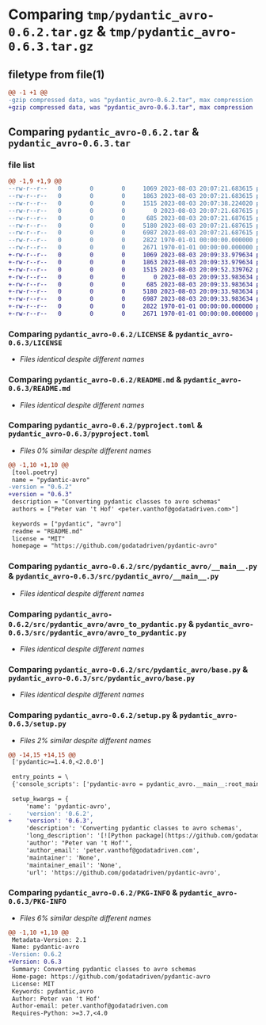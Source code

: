 # Comparing `tmp/pydantic_avro-0.6.2.tar.gz` & `tmp/pydantic_avro-0.6.3.tar.gz`

## filetype from file(1)

```diff
@@ -1 +1 @@
-gzip compressed data, was "pydantic_avro-0.6.2.tar", max compression
+gzip compressed data, was "pydantic_avro-0.6.3.tar", max compression
```

## Comparing `pydantic_avro-0.6.2.tar` & `pydantic_avro-0.6.3.tar`

### file list

```diff
@@ -1,9 +1,9 @@
--rw-r--r--   0        0        0     1069 2023-08-03 20:07:21.683615 pydantic_avro-0.6.2/LICENSE
--rw-r--r--   0        0        0     1863 2023-08-03 20:07:21.683615 pydantic_avro-0.6.2/README.md
--rw-r--r--   0        0        0     1515 2023-08-03 20:07:38.224020 pydantic_avro-0.6.2/pyproject.toml
--rw-r--r--   0        0        0        0 2023-08-03 20:07:21.687615 pydantic_avro-0.6.2/src/pydantic_avro/__init__.py
--rw-r--r--   0        0        0      685 2023-08-03 20:07:21.687615 pydantic_avro-0.6.2/src/pydantic_avro/__main__.py
--rw-r--r--   0        0        0     5180 2023-08-03 20:07:21.687615 pydantic_avro-0.6.2/src/pydantic_avro/avro_to_pydantic.py
--rw-r--r--   0        0        0     6987 2023-08-03 20:07:21.687615 pydantic_avro-0.6.2/src/pydantic_avro/base.py
--rw-r--r--   0        0        0     2822 1970-01-01 00:00:00.000000 pydantic_avro-0.6.2/setup.py
--rw-r--r--   0        0        0     2671 1970-01-01 00:00:00.000000 pydantic_avro-0.6.2/PKG-INFO
+-rw-r--r--   0        0        0     1069 2023-08-03 20:09:33.979634 pydantic_avro-0.6.3/LICENSE
+-rw-r--r--   0        0        0     1863 2023-08-03 20:09:33.979634 pydantic_avro-0.6.3/README.md
+-rw-r--r--   0        0        0     1515 2023-08-03 20:09:52.339762 pydantic_avro-0.6.3/pyproject.toml
+-rw-r--r--   0        0        0        0 2023-08-03 20:09:33.983634 pydantic_avro-0.6.3/src/pydantic_avro/__init__.py
+-rw-r--r--   0        0        0      685 2023-08-03 20:09:33.983634 pydantic_avro-0.6.3/src/pydantic_avro/__main__.py
+-rw-r--r--   0        0        0     5180 2023-08-03 20:09:33.983634 pydantic_avro-0.6.3/src/pydantic_avro/avro_to_pydantic.py
+-rw-r--r--   0        0        0     6987 2023-08-03 20:09:33.983634 pydantic_avro-0.6.3/src/pydantic_avro/base.py
+-rw-r--r--   0        0        0     2822 1970-01-01 00:00:00.000000 pydantic_avro-0.6.3/setup.py
+-rw-r--r--   0        0        0     2671 1970-01-01 00:00:00.000000 pydantic_avro-0.6.3/PKG-INFO
```

### Comparing `pydantic_avro-0.6.2/LICENSE` & `pydantic_avro-0.6.3/LICENSE`

 * *Files identical despite different names*

### Comparing `pydantic_avro-0.6.2/README.md` & `pydantic_avro-0.6.3/README.md`

 * *Files identical despite different names*

### Comparing `pydantic_avro-0.6.2/pyproject.toml` & `pydantic_avro-0.6.3/pyproject.toml`

 * *Files 0% similar despite different names*

```diff
@@ -1,10 +1,10 @@
 [tool.poetry]
 name = "pydantic-avro"
-version = "0.6.2"
+version = "0.6.3"
 description = "Converting pydantic classes to avro schemas"
 authors = ["Peter van 't Hof' <peter.vanthof@godatadriven.com>"]
 
 keywords = ["pydantic", "avro"]
 readme = "README.md"
 license = "MIT"
 homepage = "https://github.com/godatadriven/pydantic-avro"
```

### Comparing `pydantic_avro-0.6.2/src/pydantic_avro/__main__.py` & `pydantic_avro-0.6.3/src/pydantic_avro/__main__.py`

 * *Files identical despite different names*

### Comparing `pydantic_avro-0.6.2/src/pydantic_avro/avro_to_pydantic.py` & `pydantic_avro-0.6.3/src/pydantic_avro/avro_to_pydantic.py`

 * *Files identical despite different names*

### Comparing `pydantic_avro-0.6.2/src/pydantic_avro/base.py` & `pydantic_avro-0.6.3/src/pydantic_avro/base.py`

 * *Files identical despite different names*

### Comparing `pydantic_avro-0.6.2/setup.py` & `pydantic_avro-0.6.3/setup.py`

 * *Files 2% similar despite different names*

```diff
@@ -14,15 +14,15 @@
 ['pydantic>=1.4.0,<2.0.0']
 
 entry_points = \
 {'console_scripts': ['pydantic-avro = pydantic_avro.__main__:root_main']}
 
 setup_kwargs = {
     'name': 'pydantic-avro',
-    'version': '0.6.2',
+    'version': '0.6.3',
     'description': 'Converting pydantic classes to avro schemas',
     'long_description': '[![Python package](https://github.com/godatadriven/pydantic-avro/actions/workflows/python-package.yml/badge.svg)](https://github.com/godatadriven/pydantic-avro/actions/workflows/python-package.yml)\n[![codecov](https://codecov.io/gh/godatadriven/pydantic-avro/branch/main/graph/badge.svg?token=5L08GOERAW)](https://codecov.io/gh/godatadriven/pydantic-avro)\n[![PyPI version](https://badge.fury.io/py/pydantic-avro.svg)](https://badge.fury.io/py/pydantic-avro)\n[![CodeQL](https://github.com/godatadriven/pydantic-avro/actions/workflows/codeql-analysis.yml/badge.svg)](https://github.com/godatadriven/pydantic-avro/actions/workflows/codeql-analysis.yml)\n\n# pydantic-avro\n\nThis library can convert a pydantic class to a avro schema or generate python code from a avro schema.\n\n### Install\n\n```bash\npip install pydantic-avro\n```\n\n### Pydantic class to avro schema\n\n```python\nimport json\nfrom typing import Optional\n\nfrom pydantic_avro.base import AvroBase\n\nclass TestModel(AvroBase):\n    key1: str\n    key2: int\n    key2: Optional[str]\n\nschema_dict: dict = TestModel.avro_schema()\nprint(json.dumps(schema_dict))\n\n```\n\n### Avro schema to pydantic\n\n```shell\n# Print to stdout\npydantic-avro avro_to_pydantic --asvc /path/to/schema.asvc\n\n# Save it to a file\npydantic-avro avro_to_pydantic --asvc /path/to/schema.asvc --output /path/to/output.py\n```\n\n\n### Install for developers\n\n###### Install package\n\n- Requirement: Poetry 1.*\n\n```shell\npoetry install\n```\n\n###### Run unit tests\n```shell\npytest\ncoverage run -m pytest  # with coverage\n# or (depends on your local env) \npoetry run pytest\npoetry run coverage run -m pytest  # with coverage\n```\n\n##### Run linting\n\nThe linting is checked in the github workflow. To fix and review issues run this:\n```shell\nblack .   # Auto fix all issues\nisort .   # Auto fix all issues\npflake .  # Only display issues, fixing is manual\n```\n',
     'author': "Peter van 't Hof'",
     'author_email': 'peter.vanthof@godatadriven.com',
     'maintainer': 'None',
     'maintainer_email': 'None',
     'url': 'https://github.com/godatadriven/pydantic-avro',
```

### Comparing `pydantic_avro-0.6.2/PKG-INFO` & `pydantic_avro-0.6.3/PKG-INFO`

 * *Files 6% similar despite different names*

```diff
@@ -1,10 +1,10 @@
 Metadata-Version: 2.1
 Name: pydantic-avro
-Version: 0.6.2
+Version: 0.6.3
 Summary: Converting pydantic classes to avro schemas
 Home-page: https://github.com/godatadriven/pydantic-avro
 License: MIT
 Keywords: pydantic,avro
 Author: Peter van 't Hof'
 Author-email: peter.vanthof@godatadriven.com
 Requires-Python: >=3.7,<4.0
```


